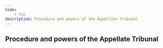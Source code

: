 ```yaml
---
hide:
    - toc
description: Procedure and powers of the Appellate Tribunal
---
```


## Procedure and powers of the Appellate Tribunal
